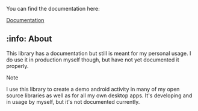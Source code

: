 You can find the documentation here:

[Documentation](https://mflisar.github.io/Toolbox/)

## :info: About

This library has a documentation but still is meant for my personal usage. I do use it in production myself though, but have not yet documented it properly.

> [!NOTE]  
> I use this library to create a demo android activity in many of my open source libraries as well as for all my own desktop apps.
> It's developing and in usage by myself, but it's not documented currently.